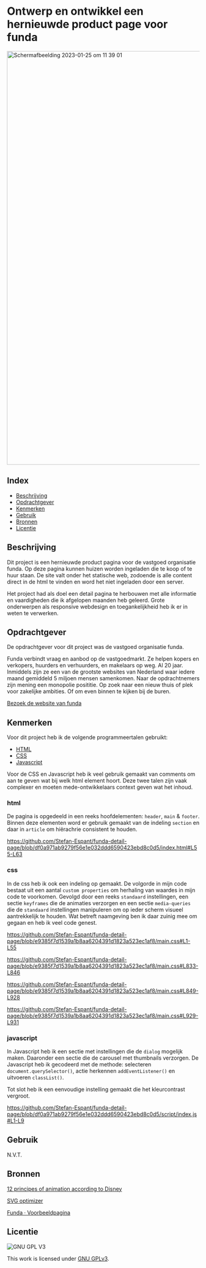 # Ontwerp en ontwikkel een <br>hernieuwde product page voor funda 
<!-- Geef je project een titel en schrijf in één zin wat het is -->
<img width="1080" alt="Schermafbeelding 2023-01-25 om 11 39 01" src="https://user-images.githubusercontent.com/89298385/214543219-6be175f3-c014-430d-ba18-a68159fafa0a.png">

## Index
  * [Beschrijving](#beschrijving)
  * [Opdrachtgever](#opdrachtgever)
  * [Kenmerken](#kenmerken)
  * [Gebruik](#gebruik)
  * [Bronnen](#bronnen)
  * [Licentie](#licentie)

## Beschrijving
<!-- In de Beschrijving staat hoe je project er uit ziet, hoe het werkt en wat je er mee kan. -->
Dit project is een hernieuwde product pagina voor de vastgoed organisatie funda.
Op deze pagina kunnen huizen worden ingeladen die te koop of te huur staan. De site valt onder het statische web, zodoende is alle content direct in de html te vinden en word het niet ingeladen door een server.

Het project had als doel een detail pagina te herbouwen met alle informatie en vaardigheden die ik afgelopen maanden heb geleerd. 
Grote onderwerpen als responsive webdesign en toegankelijkheid heb ik er in weten te verwerken.

## Opdrachtgever
<!-- In de Beschrijving staat hoe je project er uit ziet, hoe het werkt en wat je er mee kan. -->
De opdrachtgever voor dit project was de vastgoed organisatie funda.

Funda verbindt vraag en aanbod op de vastgoedmarkt. Ze helpen kopers en verkopers, huurders en verhuurders, en makelaars op weg. Al 20 jaar. Inmiddels zijn ze een van de grootste websites van Nederland waar iedere maand gemiddeld 5 miljoen mensen samenkomen. Naar de opdrachtnemers zijn mening een monopolie posititie. Op zoek naar een nieuw thuis of plek voor zakelijke ambities. Of om even binnen te kijken bij de buren.

[Bezoek de website van funda](https://funda.nl)

## Kenmerken
<!-- Bij Kenmerken staat welke technieken zijn gebruikt en hoe. Wat is de HTML structuur? Wat zijn de belangrijkste dingen in CSS? Wat is er met JS gedaan en hoe? -->

Voor dit project heb ik de volgende programmeertalen gebruikt:
* [HTML](#html)
* [CSS](#css)
* [Javascript](#javascript)

Voor de CSS en Javascript heb ik veel gebruik gemaakt van comments om aan te geven wat bij welk html element hoort. 
Deze twee talen zijn vaak complexer en moeten mede-ontwikkelaars context geven wat het inhoud.

### html
De pagina is opgedeeld in een reeks hoofdelementen: `header`, `main` & `footer`.
Binnen deze elementen word er gebruik gemaakt van de indeling `section` en daar in `article` om hiërachrie consistent te houden.

https://github.com/Stefan-Espant/funda-detail-page/blob/df0a971ab9279f56e1e032ddd6590423ebd8c0d5/index.html#L55-L63

### css
In de css heb ik ook een indeling op gemaakt. De volgorde in mijn code bestaat uit een aantal `custom properties` om herhaling van waardes in mijn code te voorkomen. Gevolgd door een reeks `standaard` instellingen, een sectie `keyframes` die de animaties verzorgen en een sectie `media-queries` die de `standaard` instellingen manipuleren om op ieder scherm visueel aantrekkelijk te houden. Wat betreft naamgeving ben ik daar zuinig mee om gegaan en heb ik veel code genest. 

https://github.com/Stefan-Espant/funda-detail-page/blob/e9385f7d1539a1b8aa6204391d1823a523ec1af8/main.css#L1-L55

https://github.com/Stefan-Espant/funda-detail-page/blob/e9385f7d1539a1b8aa6204391d1823a523ec1af8/main.css#L833-L846

https://github.com/Stefan-Espant/funda-detail-page/blob/e9385f7d1539a1b8aa6204391d1823a523ec1af8/main.css#L849-L928

https://github.com/Stefan-Espant/funda-detail-page/blob/e9385f7d1539a1b8aa6204391d1823a523ec1af8/main.css#L929-L931

### javascript
In Javascript heb ik een sectie met instellingen die de `dialog` mogelijk maken. Daaronder een sectie die de carousel met thumbnails verzorgen.
De Javascript heb ik gecodeerd met de methode: selecteren `document.querySelector()`, actie herkennen `addEventListener()` en uitvoeren `classList()`. 

Tot slot heb ik een eenvoudige instelling gemaakt die het kleurcontrast vergroot.

https://github.com/Stefan-Espant/funda-detail-page/blob/df0a971ab9279f56e1e032ddd6590423ebd8c0d5/script/index.js#L1-L9

## Gebruik 
N.V.T.

## Bronnen
[12 principes of animation according to Disney](https://www.interaction-design.org/literature/article/ui-animation-how-to-apply-disney-s-12-principles-of-animation-to-ui-design?utm_campaign=evergreen&utm_source=linkedin&utm_medium=post&utm_content=article_post)

[SVG optimizer](https://jakearchibald.github.io/svgomg/)

[Funda · Voorbeeldpagina](https://www.funda.nl/koop/zoetermeer/huis-42086186-vechtstroom-20/)

## Licentie

![GNU GPL V3](https://www.gnu.org/graphics/gplv3-127x51.png)

This work is licensed under [GNU GPLv3](./LICENSE).
